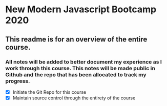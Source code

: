 # New Modern Javascript Bootcamp 2020

## This readme is for an overview of the entire course.

### All notes will be added to better document my experience as I work through this course. This notes will be made public in Github and the repo that has been allocated to track my progress.

- [x] Initiate the Git Repo for this course
- [x] Maintain source control through the entirety of the course